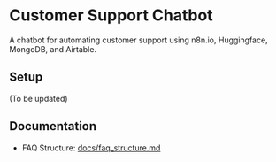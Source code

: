 # Customer Support Chatbot

A chatbot for automating customer support using n8n.io, Huggingface, MongoDB, and Airtable.

## Setup
(To be updated)

## Documentation
- FAQ Structure: [docs/faq_structure.md](docs/faq_structure.md)